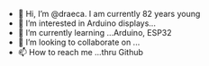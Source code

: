 - 👋 Hi, I’m @draeca. I am currently 82 years young
- 👀 I’m interested in Arduino displays...
- 🌱 I’m currently learning ...Arduino, ESP32
- 💞️ I’m looking to collaborate on ...
- 📫 How to reach me ...thru Github

<!---
draeca/draeca is a ✨ special ✨ repository because its `README.md` (this file) appears on your GitHub profile.
You can click the Preview link to take a look at your changes.
--->
